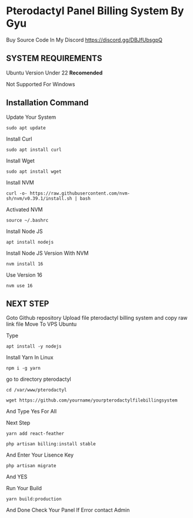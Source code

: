 # Pterodactyl Panel Billing System By Gyu

Buy Source Code In My Discord
https://discord.gg/DBJfUbsgpQ

## SYSTEM REQUIREMENTS

Ubuntu Version Under 22 **Recomended**

Not Supported For Windows

## Installation Command

Update Your System
```
sudo apt update
```

Install Curl
```
sudo apt install curl
```

Install Wget
```
sudo apt install wget
```

Install NVM 
```
curl -o- https://raw.githubusercontent.com/nvm-sh/nvm/v0.39.1/install.sh | bash
```

Activated NVM 
```
source ~/.bashrc
```

Install Node JS
```
apt install nodejs
```

Install Node JS Version With NVM
```
nvm install 16
```

Use Version 16
```
nvm use 16
```

## NEXT STEP 


Goto Github repository 
Upload file pterodactyl billing system 
and copy raw link file
Move To VPS Ubuntu 




Type 
```
apt install -y nodejs
```

Install Yarn In Linux
```
npm i -g yarn
```

go to directory pterodactyl
```
cd /var/www/pterodactyl
```

```
wget https://github.com/yourname/yourpterodactylfilebillingsystem
```

And Type Yes For All

Next Step 
```
yarn add react-feather
```

```
php artisan billing:install stable
```
And Enter Your Lisence Key

```
php artisan migrate
```
And YES

Run Your Build
```
yarn build:production
```


And Done Check Your Panel
If Error contact Admin



